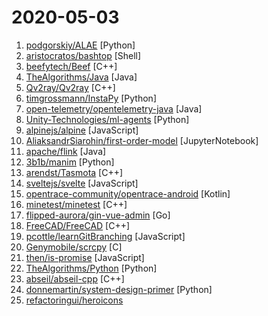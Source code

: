 # 2020-05-03

1. [podgorskiy/ALAE](https://github.com/podgorskiy/ALAE "[CVPR2020] Adversarial Latent Autoencoders") [Python]
2. [aristocratos/bashtop](https://github.com/aristocratos/bashtop "Linux resource monitor") [Shell]
3. [beefytech/Beef](https://github.com/beefytech/Beef "Beef Programming Language") [C++]
4. [TheAlgorithms/Java](https://github.com/TheAlgorithms/Java "All Algorithms implemented in Java") [Java]
5. [Qv2ray/Qv2ray](https://github.com/Qv2ray/Qv2ray "🌟 支持 V2Ray/Trojan/SSR 的 Linux/Windows/macOS 跨平台 GUI 🔨 C++17/Qt5 ，支持订阅，自定义路由编辑，插件式设计 🌟") [C++]
6. [timgrossmann/InstaPy](https://github.com/timgrossmann/InstaPy "📷 Instagram Bot - Tool for automated Instagram interactions") [Python]
7. [open-telemetry/opentelemetry-java](https://github.com/open-telemetry/opentelemetry-java "OpenTelemetry Java SDK") [Java]
8. [Unity-Technologies/ml-agents](https://github.com/Unity-Technologies/ml-agents "Unity Machine Learning Agents Toolkit") [Python]
9. [alpinejs/alpine](https://github.com/alpinejs/alpine "A rugged, minimal framework for composing JavaScript behavior in your markup.") [JavaScript]
10. [AliaksandrSiarohin/first-order-model](https://github.com/AliaksandrSiarohin/first-order-model "This repository contains the source code for the paper First Order Motion Model for Image Animation") [JupyterNotebook]
11. [apache/flink](https://github.com/apache/flink "Apache Flink") [Java]
12. [3b1b/manim](https://github.com/3b1b/manim "Animation engine for explanatory math videos") [Python]
13. [arendst/Tasmota](https://github.com/arendst/Tasmota "Alternative firmware for ESP8266 with easy configuration using webUI, OTA updates, automation using timers or rules, expandability and entirely local control over MQTT, HTTP, Serial or KNX. Full documentation at") [C++]
14. [sveltejs/svelte](https://github.com/sveltejs/svelte "Cybernetically enhanced web apps") [JavaScript]
15. [opentrace-community/opentrace-android](https://github.com/opentrace-community/opentrace-android "OpenTrace Android app. Reference implementation of the BlueTrace protocol.") [Kotlin]
16. [minetest/minetest](https://github.com/minetest/minetest "Minetest, an open source infinite-world block sandbox game engine with support for survival and crafting. Also see https://github.com/minetest/minetest_game") [C++]
17. [flipped-aurora/gin-vue-admin](https://github.com/flipped-aurora/gin-vue-admin "基于gin+vue搭建的后台管理系统框架，集成jwt鉴权，权限管理，动态路由，分页封装，多点登录拦截，资源权限，上传下载，代码生成器，表单生成器等基础功能，更多功能正在开发中，欢迎issue和pr~") [Go]
18. [FreeCAD/FreeCAD](https://github.com/FreeCAD/FreeCAD "This is the official source code of FreeCAD, a free and opensource multiplatform 3D parametric modeler. Issues are managed on our own bug tracker at https://www.freecadweb.org/tracker") [C++]
19. [pcottle/learnGitBranching](https://github.com/pcottle/learnGitBranching "An interactive git visualization to challenge and educate!") [JavaScript]
20. [Genymobile/scrcpy](https://github.com/Genymobile/scrcpy "Display and control your Android device") [C]
21. [then/is-promise](https://github.com/then/is-promise "Test whether an object looks like a promises-a+ promise") [JavaScript]
22. [TheAlgorithms/Python](https://github.com/TheAlgorithms/Python "All Algorithms implemented in Python") [Python]
23. [abseil/abseil-cpp](https://github.com/abseil/abseil-cpp "Abseil Common Libraries (C++)") [C++]
24. [donnemartin/system-design-primer](https://github.com/donnemartin/system-design-primer "Learn how to design large-scale systems. Prep for the system design interview. Includes Anki flashcards.") [Python]
25. [refactoringui/heroicons](https://github.com/refactoringui/heroicons "A set of free MIT-licensed high-quality SVG icons for UI development.") 
